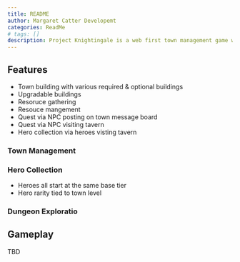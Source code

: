 ```yaml
---
title: README
author: Margaret Catter Developemt
categories: ReadMe
# tags: []
description: Project Knightingale is a web first town management game with hero collection & roguelike dungeon explortation with collected heroes.
---
```


## Features

- Town building with various required & optional buildings
- Upgradable buildings
- Resoruce gathering
- Resouce mangement
- Quest via NPC posting on town message board
- Quest via NPC visiting tavern
- Hero collection via heroes visting tavern

### Town Management

### Hero Collection

- Heroes all start at the same base tier
- Hero rarity tied to town level

### Dungeon Exploratio

## Gameplay

TBD

<!-- [![Gameplay flowchart for Project Knightingale using Mermaid.md](https://mermaid.ink/img/pako:eNpVUk1v4jAQ_Ssjn1IJVCXcOFQCQtWuuqiCVpWW9GDiASwcT2qPYVel_33dOO2yPllv3rx58_EualIoxmLnZLuHp7KyEN9kPfcsN0b7iNHJvsJweAPTfL3AEyweZ3DUXrNPcEop82yJbwE9wz1jcz0N2ihtd9fPbdRWeNVxZ3n2gzawINY1wiN5RpUiZdHrFF2RO3T0X5VZkT0QHTxsycELuUNKO0-8x2ZjMGU8oWzOUI6y-e_WkEMoww7JdtykP8-zbybcSm18EpqPLvAlcnC2j0yL7LPlB5RH9N04_F63XWya96ZHSaO40FiFuka_DaY32mvCSfMepFKaNVlpwBDxOZbvWMt8PVEKvoYHTJfzH3VGVshsohNt_5mpbDJSWTEQDbpGahW3-v6JVoL32GAlxvGrpDtUorIfkScD0-qPrcWYXcCBCK2SjKWWcWHNF4jRKLmf6Uq6YxmIVtpfRJGylcbjx1-r8bam?type=png)](https://mermaid.live/edit#pako:eNpVUk1v4jAQ_Ssjn1IJVCXcOFQCQtWuuqiCVpWW9GDiASwcT2qPYVel_33dOO2yPllv3rx58_EualIoxmLnZLuHp7KyEN9kPfcsN0b7iNHJvsJweAPTfL3AEyweZ3DUXrNPcEop82yJbwE9wz1jcz0N2ihtd9fPbdRWeNVxZ3n2gzawINY1wiN5RpUiZdHrFF2RO3T0X5VZkT0QHTxsycELuUNKO0-8x2ZjMGU8oWzOUI6y-e_WkEMoww7JdtykP8-zbybcSm18EpqPLvAlcnC2j0yL7LPlB5RH9N04_F63XWya96ZHSaO40FiFuka_DaY32mvCSfMepFKaNVlpwBDxOZbvWMt8PVEKvoYHTJfzH3VGVshsohNt_5mpbDJSWTEQDbpGahW3-v6JVoL32GAlxvGrpDtUorIfkScD0-qPrcWYXcCBCK2SjKWWcWHNF4jRKLmf6Uq6YxmIVtpfRJGylcbjx1-r8bam) -->

<!-- <a rel="license" href="http://creativecommons.org/licenses/by-nc-sa/4.0/"><img alt="Creative Commons License" style="border-width:0" src="https://i.creativecommons.org/l/by-nc-sa/4.0/88x31.png" /></a><br /><span xmlns:dct="http://purl.org/dc/terms/" href="http://purl.org/dc/dcmitype/InteractiveResource" property="dct:title" rel="dct:type">Project Knightingale</span> by <a xmlns:cc="http://creativecommons.org/ns#" href="https://margaretcatter.dev/" property="cc:attributionName" rel="cc:attributionURL">Margaret Catter Development</a> is licensed under a <a rel="license" href="http://creativecommons.org/licenses/by-nc-sa/4.0/">Creative Commons Attribution-NonCommercial-ShareAlike 4.0 International License</a>.<br />Based on a work at <a xmlns:dct="http://purl.org/dc/terms/" href="https://margaretcatter.itch.io/projectknightingale" rel="dct:source">https://margaretcatter.itch.io/projectknightingale</a>.<br />Permissions beyond the scope of this license may be available at <a xmlns:cc="http://creativecommons.org/ns#" href="https://github.com/asalwaysimani/ProjectKnightingale" rel="cc:morePermissions">https://github.com/asalwaysimani/ProjectKnightingale</a>. -->
